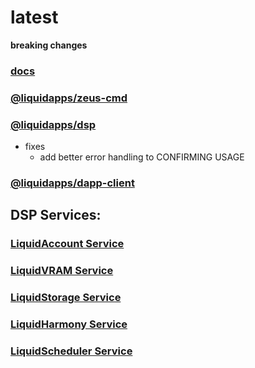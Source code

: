 latest
========

**breaking changes**

### [docs](https://docs.liquidapps.io/en/stable/)

### [@liquidapps/zeus-cmd](https://www.npmjs.com/package/@liquidapps/zeus-cmd)

### [@liquidapps/dsp](https://www.npmjs.com/package/@liquidapps/dsp)
- fixes
    - add better error handling to CONFIRMING USAGE

### [@liquidapps/dapp-client](https://www.npmjs.com/package/@liquidapps/dapp-client)

## DSP Services:

### [LiquidAccount Service](https://docs.liquidapps.io/en/v2.0/services/vaccounts-service.html)

### [LiquidVRAM Service](https://docs.liquidapps.io/en/stable/services/ipfs-service.html)

### [LiquidStorage Service](https://docs.liquidapps.io/en/stable/services/storage-service.html)

### [LiquidHarmony Service](https://docs.liquidapps.io/en/stable/developers/harmony-getting-started.html)

### [LiquidScheduler Service](https://docs.liquidapps.io/en/stable/developers/cron-getting-started.html)